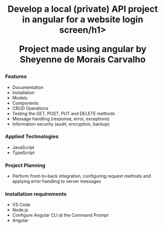 <h1 align="center">Develop a local (private) API project in angular for a website login screen/h1>

<p align="center">Project made using angular by <b>Sheyenne de Morais Carvalho</b>

<h3>Features</h3>
<ul>
  <li>Documentation</li>
  <li>Installation</li>
  <li>Models</li>
  <li>Components</li>
  <li>CRUD Operations</li>
  <li>Testing the GET, POST, PUT and DELETE methods</li>
  <li>Message handling (response, error, exceptions)</li>
  <li>Information security (audit, encryption, backup)</li> 
</ul>

<h3>Applied Technologies</h3>
<ul>
  <li>JavaScript</li>
  <li>TypeScript</li>
</ul>

<h3>Project Planning</h3>
<ul>
  <li>Perform front-to-back integration, configuring request methods and applying error handling to server messages</li>
</ul>

<h3>Installation requirements</h3>
<ul>
  <li>VS Code</li>
  <li>Node.js</li>
  <li>Configure Angular CLI at the Command Prompt</li>
  <li>Angular</li>
</ul>
